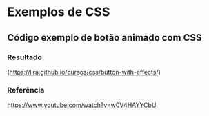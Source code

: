 # Exemplos de CSS

## Código exemplo de botão animado com CSS

### Resultado

(https://lira.github.io/cursos/css/button-with-effects/)

### Referência

https://www.youtube.com/watch?v=w0V4HAYYCbU